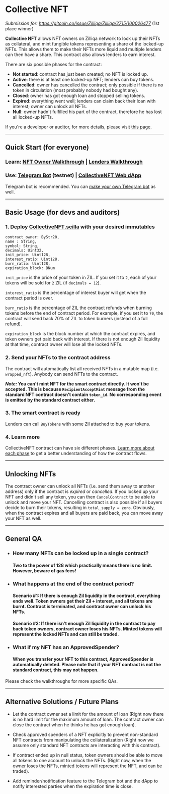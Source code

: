# Collective NFT

_Submission for: https://gitcoin.co/issue/Zilliqa/Zilliqa/2715/100026477_ (1st place winner)

**Collective NFT** allows NFT owners on Zilliqa network to lock up their NFTs
as collateral, and mint fungible tokens representing a share of the locked-up 
NFTs. This allows them to make their NFTs more liquid and multiple lenders 
can then have a share. This contract also allows lenders to earn interest.

There are six possible phases for the contract:

* **Not started**: contract has just been created; no NFT is locked up.
* **Active**: there is at least one locked-up NFT; lenders can buy tokens.
* **Cancelled**: owner has cancelled the contract; only possible if there is no token in circulation (most probably nobody had bought any).
* **Closed**: owner has got enough loan and stopped selling tokens.
* **Expired**: everything went well; lenders can claim back their loan with interest; owner can unlock all NFTs.
* **Null**: owner hadn't fulfilled his part of the contract, therefore he has lost all locked-up NFTs.

If you're a developer or auditor, for more details, please visit [this page](contract_phases.md).

---

## Quick Start (for everyone)

### Learn: [NFT Owner Walkthrough](owner_walkthrough.md) | [Lenders Walkthrough](lenders_walkthrough.md)
### Use: [Telegram Bot](https://t.me/collective_nft_bot) (testnet) | [CollectiveNFT Web dApp](dapp)

Telegram bot is recommended. You can [make your own Telegram bot](your_own_bot.md) 
as well. 

___

## Basic Usage (for devs and auditors)

### 1. Deploy [CollectiveNFT.scilla](CollectiveNFT.scilla) with your desired immutables

```
contract_owner: ByStr20,
name : String,
symbol: String,
decimals: Uint32,
init_price: Uint128,
interest_ratio: Uint128,
burn_ratio: Uint128,
expiration_block: BNum
```

`init_price` is the price of your token in ZIL. If you set it to `2`, each of
your tokens will be sold for `2` ZIL (if `decimals = 12`).

`interest_ratio` is the percentage of interest buyer will get when the
contract period is over.

`burn_ratio` is the percentage of ZIL the contract refunds when burning
tokens before the end of contract period.
For example, if you set it to `70`, the contract will send back 70% of ZIL to
token burners (instead of a full refund).

`expiration_block` is the block number at which the contract expires, and
token owners get paid back with interest.
If there is not enough Zil liquidity at that time, contract owner will lose
all the locked NFTs.

### 2. Send your NFTs to the contract address
The contract will automatically list all received NFTs in a mutable map
(i.e. `wrapped_nft`). Anybody can send NFTs to the contract.

**_Note:_ You can't mint NFT for the smart contract directly. It won't be
accepted. This is because `RecipientAcceptMint` message from the standard
NFT contract doesn't contain `token_id`. No corresponding event is emitted
by the standard contract either.**
   
### 3. The smart contract is ready
Lenders can call `BuyTokens` with some Zil attached to buy your tokens.

### 4. Learn more
CollectiveNFT contract can have six different phases. [Learn more about each 
phase](contract_phases.md) to get a better understanding of how the 
contract flows.
   
___

## Unlocking NFTs

The contract owner can unlock all NFTs (i.e. send them away to another
address) only if the contract is _expired_ or _cancelled_. If you locked up 
your NFT and didn't sell any token, you can then `CancelContract` to be able to 
unlock and move your NFT. Cancelling contract is also possible if all buyers 
decide to burn their tokens, resulting in `total_supply = zero`. Obviously,
when the contract expires and all buyers are paid back, you can move away
your NFT as well.

---

## General QA

* ### How many NFTs can be locked up in a single contract?
  #### Two to the power of 128 which practically means there is no limit. However, beware of gas fees!

* ### What happens at the end of the contract period?
  #### Scenario #1: If there is enough Zil liquidity in the contract, everything ends well. Token owners get their Zil + interest, and all tokens are burnt. Contract is terminated, and contract owner can unlock his NFTs.
  #### Scenario #2: If there isn't enough Zil liquidity in the contract to pay back token owners, contract owner loses his NFTs. Minted tokens will represent the locked NFTs and can still be traded.

* ### What if my NFT has an ApprovedSpender?
  #### When you transfer your NFT to this contract, ApprovedSpender is automatically deleted. Please note that if your NFT contract is not the standard contract, this may not happen.

Please check the walkthroughs for more specific QAs.

---

## Alternative Solutions / Future Plans

* Let the contract owner set a limit for the amount of loan (Right now there 
is no hard limit for the maximum amount of loan. The contract owner can 
close the contract when he thinks he has got enough loan).

* Check approved spenders of a NFT explicitly to prevent non-standard NFT 
contracts from manipulating the collateralization (Right now we assume only
standard NFT contracts are interacting with this contract).

* If contract ended up in null status, token owners should be able to move
all tokens to one account to unlock the NFTs. (Right now, when the owner 
loses the NFTs, minted tokens will represent the NFT, and can be traded).
  
* Add reminder/notification feature to the Telegram bot and the dApp to 
notify interested parties when the expiration time is close.
